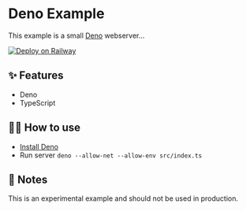 # Deno Example

This example is a small [Deno](https://deno.land/) webserver...

[![Deploy on Railway](https://railway.app/button.svg)](https://railway.app/new/template?template=https%3A%2F%2Fgithub.com%2Frailwayapp-starters%2Fdeno)

## ✨ Features

- Deno
- TypeScript

## 💁‍♀️ How to use

- [Install Deno](https://deno.land/)
- Run server `deno --allow-net --allow-env src/index.ts`

## 📝 Notes

This is an experimental example and should not be used in production.
